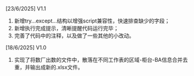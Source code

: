 [23/6/2025] V1.1
  1. 新增try...except...结构以增强script兼容性，快速排查缺少的字段；
  2. 新增执行完成提示，清晰提醒代码运行完毕；
  3. 完善了代码中的注释，以及做了一些其他的小改动。

[18/6/2025] V1.0
  1. 实现了将数厂出数的文件中，散落在不同工作表的区域-柜台-BA信息合并去重，并输出成新的.xlsx文件。
